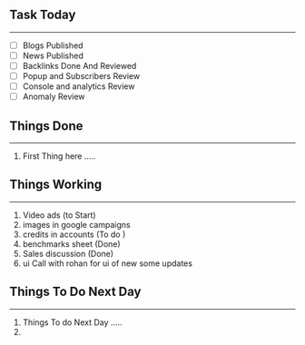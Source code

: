 
## Task Today
---
- [ ] Blogs Published
- [ ] News Published
- [ ] Backlinks Done And Reviewed
- [ ] Popup and Subscribers Review
- [ ] Console and analytics Review 
- [ ] Anomaly Review

## Things Done 
---
1.  First Thing here .....

## Things Working
---
1. Video ads (to Start)
2. images in google campaigns 
3. credits in accounts (To do )
4. benchmarks sheet  (Done)
5. Sales discussion (Done)
6. ui Call with rohan for ui of new some updates 

## Things To Do Next Day 
---
1.  Things To do Next Day .....
2. 




